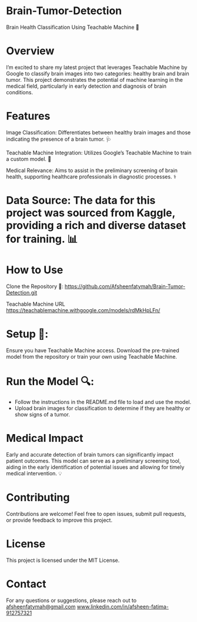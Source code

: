# Brain-Tumor-Detection
Brain Health Classification Using Teachable Machine 🧠

# Overview
I’m excited to share my latest project that leverages Teachable Machine by Google to classify brain images into two categories: 
healthy brain and brain tumor. 
This project demonstrates the potential of machine learning in the medical field, particularly in early detection and diagnosis of brain conditions.

# Features
Image Classification: Differentiates between healthy brain images and those indicating the presence of a brain tumor. 🩺

Teachable Machine Integration: Utilizes Google’s Teachable Machine to train a custom model. 🔬

Medical Relevance: Aims to assist in the preliminary screening of brain health, supporting healthcare professionals in diagnostic processes. ⚕️

# Data Source: The data for this project was sourced from Kaggle, providing a rich and diverse dataset for training. 📊

# How to Use
Clone the Repository 📁:
https://github.com/Afsheenfatymah/Brain-Tumor-Detection.git

Teachable Machine URL https://teachablemachine.withgoogle.com/models/rdMkHpLFn/

# Setup 🔧:
Ensure you have Teachable Machine access.
Download the pre-trained model from the repository or train your own using Teachable Machine.

# Run the Model 🔍:
* Follow the instructions in the README.md file to load and use the model.
* Upload brain images for classification to determine if they are healthy or show signs of a tumor.

# Medical Impact
Early and accurate detection of brain tumors can significantly impact patient outcomes. This model can serve as a preliminary screening tool, aiding in the early identification of potential issues and allowing for timely medical intervention. 💡

# Contributing
Contributions are welcome! Feel free to open issues, submit pull requests, or provide feedback to improve this project.

# License
This project is licensed under the MIT License.

# Contact
For any questions or suggestions, please reach out to 
afsheenfatymah@gmail.com
www.linkedin.com/in/afsheen-fatima-912757321
